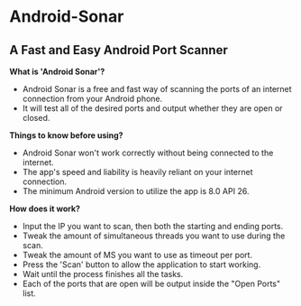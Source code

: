 # Android-Sonar
## A Fast and Easy Android Port Scanner

**What is 'Android Sonar'?**
- Android Sonar is a free and fast way of scanning the ports of an internet connection from your Android phone.
- It will test all of the desired ports and output whether they are open or closed.

**Things to know before using?**
- Android Sonar won't work correctly without being connected to the internet.
- The app's speed and liability is heavily reliant on your internet connection.
- The minimum Android version to utilize the app is 8.0 API 26.

**How does it work?**
- Input the IP you want to scan, then both the starting and ending ports.
- Tweak the amount of simultaneous threads you want to use during the scan.
- Tweak the amount of MS you want to use as timeout per port.
- Press the 'Scan' button to allow the application to start working.
- Wait until the process finishes all the tasks.
- Each of the ports that are open will be output inside the "Open Ports" list.
